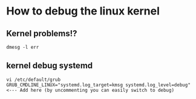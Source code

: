 # How to debug the linux kernel

## Kernel problems!?

	dmesg -l err

## kernel debug systemd

	vi /etc/default/grub
	GRUB_CMDLINE_LINUX="systemd.log_target=kmsg systemd.log_level=debug" <--- Add here (by uncommenting you can easily switch to debug)

